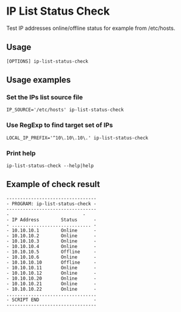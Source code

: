 # IP List Status Check

Test IP addresses online/offline status for example from /etc/hosts.

## Usage

```
[OPTIONS] ip-list-status-check
```
## Usage examples

### Set the IPs list source file

```
IP_SOURCE='/etc/hosts' ip-list-status-check
```

### Use RegExp to find target set of IPs

```
LOCAL_IP_PREFIX='^10\.10\.10\.' ip-list-status-check
```

### Print help

```
ip-list-status-check --help|help
```

## Example of check result

```
---------------------------------
- PROGRAM: ip-list-status-check -
---------------------------------
-                           -
- IP Address		Status      -
- ............................. -
- 10.10.10.1		Online      -
- 10.10.10.2		Online      -
- 10.10.10.3		Online      -
- 10.10.10.4		Online      -
- 10.10.10.5		Offline     -
- 10.10.10.6		Online      -
- 10.10.10.10		Offline     -
- 10.10.10.11		Online      -
- 10.10.10.12		Online      -
- 10.10.10.20		Online      -
- 10.10.10.21		Online      -
- 10.10.10.22		Online      -
.................................
- SCRIPT END                    -
---------------------------------
```
